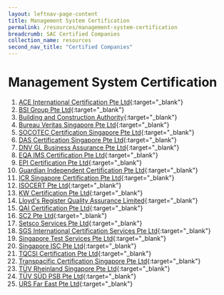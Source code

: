 ```yaml
---
layout: leftnav-page-content
title: Management System Certification
permalink: /resources/management-system-certification
breadcrumb: SAC Certified Companies
collection_name: resources
second_nav_title: "Certified Companies"
---
```


# Management System Certification

1. [ACE International Certification Pte Ltd](http://www.aceintlcert.com/){:target="_blank"}
2. [BSI Group Pte Ltd](https://www.bsigroup.com/en-SG/Our-services/Certification/Certificate-and-Client-Directory-search/){:target="_blank"}
3. [Building and Construction Authority](https://www.bca.gov.sg/Professionals/IQUAS/IQUAS/StaticPages/iso_company.aspx?menuID=7){:target="_blank"}
4. [Bureau Veritas Singapore Pte Ltd](http://www.bureauveritas.com/home/contact){:target="_blank"}
5. [SOCOTEC Certification Singapore Pte Ltd](http://www.socotec-certification-international.sg/certification/certified-companies){:target="_blank"}
6. [DAS Certification Singapore Pte Ltd](http://dascert.com.sg/client-zone?field_certification_number_value=&field_standard_value=All){:target="_blank"}
7. [DNV GL Business Assurance Pte Ltd](https://certificatechecker.dnvgl.com/){:target="_blank"}
8. [EQA IMS Certification Pte Ltd](http://eqaims.com/client-directory/){:target="_blank"}
9. [EPI Certification Pte Ltd](https://www.epi-certification.com/){:target="_blank"}
10. [Guardian Independent Certification Pte Ltd](http://gicg.com.sg/information/client-directory/){:target="_blank"}
11. [ICR Singapore Certification Pte Ltd](http://www.icrsgcert.com/){:target="_blank"}
12. [ISOCERT Pte Ltd](https://www.isocert.sg/latest-news){:target="_blank"}
13. [KW Certification Pte Ltd](http://www.kwcert.com/contact-us/){:target="_blank"}
14. [Lloyd's Register Quality Assurance Limited](http://www.lrqa.com.sg/){:target="_blank"}
15. [QAI Certification Pte Ltd](http://www.qaic-singapore.com/?page_id=35){:target="_blank"}
16. [SC2 Pte Ltd](http://www.sc2.com.sg/services.php?s=3&pg=7&spg=9&sspg=){:target="_blank"}
17. [Setsco Services Pte Ltd](http://www.setsco.com/setsco/Info/html/service-enquiry.html){:target="_blank"}
18. [SGS International Certification Services Pte Ltd](http://www.sgs.sg/en/Our-Company/Certified-Clients-and-Products/Certified-Client-Directory.aspx){:target="_blank"}
19. [Singapore Test Services Pte Ltd](https://www.isc-global.net/our-clients/){:target="_blank"}
20. [Singapore ISC Pte Ltd](http://www.test.com.sg/services_certification.aspx?st=Management%20Systems&sid=9#){:target="_blank"}
21. [TQCSI Certification Pte Ltd](http://www.tqcsi.com/v2.0/cert_org_search.asp){:target="_blank"}
22. [Transpacific Certification Singapore Pte Ltd](http://tcspl.com.sg/?page_id=471){:target="_blank"}
23. [TÜV Rheinland Singapore Pte Ltd](https://www.certipedia.com/?locale=en#system-search){:target="_blank"}
24. [TÜV SÜD PSB Pte Ltd](http://www.tuv-sud-psb.sg/sg-en/resource-centre/certificate-finder/directory-of-management-system-certified-companies){:target="_blank"}
25. [URS Far East Pte Ltd](http://www.acbworld.org/index.nsf/xpClientSearch.xsp){:target="_blank"}
